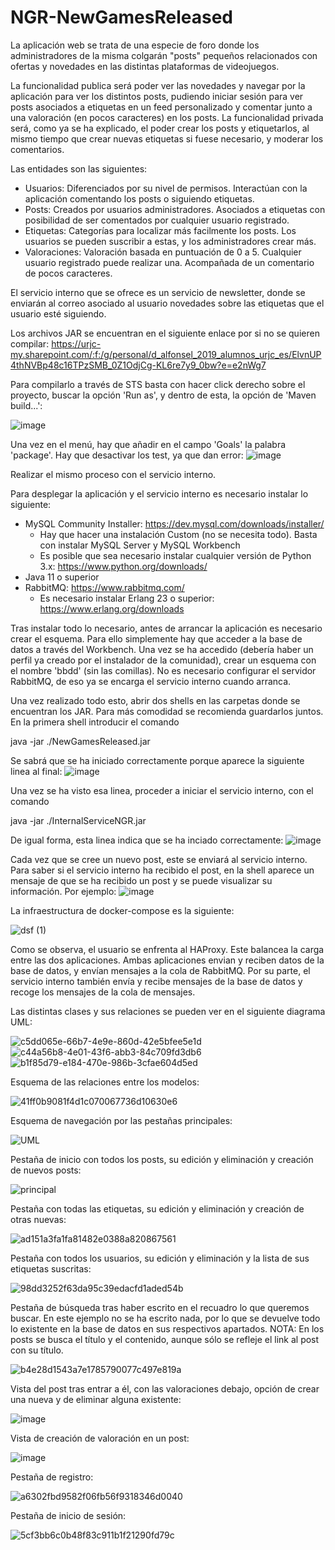 # NGR-NewGamesReleased

La aplicación web se trata de una especie de foro donde los administradores de la misma colgarán "posts" pequeños
relacionados con ofertas y novedades en las distintas plataformas de videojuegos.

La funcionalidad publica será poder ver las novedades y navegar por la aplicación para ver los distintos posts, pudiendo iniciar sesión para ver posts asociados a etiquetas en un feed personalizado y comentar junto a una valoración (en pocos caracteres) en los posts.
La funcionalidad privada será, como ya se ha explicado, el poder crear los posts y etiquetarlos, al mismo tiempo que crear nuevas etiquetas si fuese necesario, y moderar los comentarios.

Las entidades son las siguientes:
- Usuarios: Diferenciados por su nivel de permisos. Interactúan con la aplicación comentando los posts o siguiendo etiquetas.
- Posts: Creados por usuarios administradores. Asociados a etiquetas con posibilidad de ser comentados por cualquier usuario registrado.
- Etiquetas: Categorías para localizar más facilmente los posts. Los usuarios se pueden suscribir a estas, y los administradores crear más.
- Valoraciones: Valoración basada en puntuación de 0 a 5. Cualquier usuario registrado puede realizar una. Acompañada de un comentario de pocos caracteres.

El servicio interno que se ofrece es un servicio de newsletter, donde se enviarán al correo asociado al usuario novedades sobre las etiquetas que el usuario esté siguiendo.

Los archivos JAR se encuentran en el siguiente enlace por si no se quieren compilar: https://urjc-my.sharepoint.com/:f:/g/personal/d_alfonsel_2019_alumnos_urjc_es/ElvnUP4thNVBp48c16TPzSMB_0Z1OdjCg-KL6re7y9_0bw?e=e2nWg7

Para compilarlo a través de STS basta con hacer click derecho sobre el proyecto, buscar la opción 'Run as', y dentro de esta, la opción de 'Maven build...':

![image](https://user-images.githubusercontent.com/98475235/160368073-79376f66-4e92-44dd-a1a1-6b0a4ae70156.png)

Una vez en el menú, hay que añadir en el campo 'Goals' la palabra 'package'. Hay que desactivar los test, ya que dan error:
![image](https://user-images.githubusercontent.com/98475235/160370172-3419832d-7662-4baa-87f2-41eac89456bd.png)

Realizar el mismo proceso con el servicio interno.

Para desplegar la aplicación y el servicio interno es necesario instalar lo siguiente:

  - MySQL Community Installer: https://dev.mysql.com/downloads/installer/
    * Hay que hacer una instalación Custom (no se necesita todo). Basta con instalar MySQL Server y MySQL Workbench
    * Es posible que sea necesario instalar cualquier versión de Python 3.x: https://www.python.org/downloads/
  - Java 11 o superior
  - RabbitMQ: https://www.rabbitmq.com/
    * Es necesario instalar Erlang 23 o superior: https://www.erlang.org/downloads 

Tras instalar todo lo necesario, antes de arrancar la aplicación es necesario crear el esquema. Para ello simplemente hay que acceder a la base de datos a través del Workbench. Una vez se ha accedido (debería haber un perfil ya creado por el instalador de la comunidad), crear un esquema con el nombre 'bbdd' (sin las comillas). No es necesario configurar el servidor RabbitMQ, de eso ya se encarga el servicio interno cuando arranca.

Una vez realizado todo esto, abrir dos shells en las carpetas donde se encuentran los JAR. Para más comodidad se recomienda guardarlos juntos. En la primera shell introducir el comando

  java -jar ./NewGamesReleased.jar

Se sabrá que se ha iniciado correctamente porque aparece la siguiente linea al final:
![image](https://user-images.githubusercontent.com/98475235/160371225-cea9e38f-91e9-4756-8c05-15095d231d5e.png)

Una vez se ha visto esa linea, proceder a iniciar el servicio interno, con el comando

  java -jar ./InternalServiceNGR.jar

De igual forma, esta linea indica que se ha inciado correctamente:
![image](https://user-images.githubusercontent.com/98475235/160371995-6364f019-6023-4d50-a5a2-5bfab201a28d.png)

Cada vez que se cree un nuevo post, este se enviará al servicio interno. Para saber si el servicio interno ha recibido el post, en la shell aparece un mensaje de que se ha recibido un post y se puede visualizar su información. Por ejemplo:
![image](https://user-images.githubusercontent.com/98475235/160372438-86a3f479-a697-4763-bedf-58fee928a932.png)

La infraestructura de docker-compose es la siguiente:

![dsf (1)](https://user-images.githubusercontent.com/98475235/167470735-73f9eab3-d541-406f-bf90-f1be8835ffdc.jpg)

Como se observa, el usuario se enfrenta al HAProxy. Este balancea la carga entre las dos aplicaciones. Ambas aplicaciones envian y reciben datos de la base de datos, y envían mensajes a la cola de RabbitMQ. Por su parte, el servicio interno también envía y recibe mensajes de la base de datos y recoge los mensajes de la cola de mensajes.

Las distintas clases y sus relaciones se pueden ver en el siguiente diagrama UML:


![c5dd065e-66b7-4e9e-860d-42e5bfee5e1d](https://user-images.githubusercontent.com/93717547/160298147-44255b05-520d-49c0-9f38-359ae36af60e.jpg)
![c44a56b8-4e01-43f6-abb3-84c709fd3db6](https://user-images.githubusercontent.com/93717547/160298162-8c288f4e-1111-4d43-aafe-afd1eeea5fad.jpg)
![b1f85d79-e184-470e-986b-3cfae604d5ed](https://user-images.githubusercontent.com/93717547/160298167-12e64bfe-44e5-414b-98a8-04740bb5b0ed.jpg)

Esquema de las relaciones entre los modelos:

![41ff0b9081f4d1c070067736d10630e6](https://user-images.githubusercontent.com/93717547/160298170-7cdc0ac9-dd6a-4561-88ba-e614931019d8.png)

Esquema de navegación por las pestañas principales:

![UML](https://user-images.githubusercontent.com/93717547/160298196-d035ef9b-7ce6-41f8-85d2-4033ddc30998.png)

Pestaña de inicio con todos los posts, su edición y eliminación y creación de nuevos posts:

![principal](https://user-images.githubusercontent.com/93717547/155187495-83b5cebc-1c8c-4595-9cbe-1b2e6fb77dc6.png)

Pestaña con todas las etiquetas, su edición y eliminación y creación de otras nuevas:

![ad151a3fa1fa81482e0388a820867561](https://user-images.githubusercontent.com/93717547/160298302-c22050f7-3e3a-4768-960e-b96765b4981b.png)

Pestaña con todos los usuarios, su edición y eliminación y la lista de sus etiquetas suscritas:

![98dd3252f63da95c39edacfd1aded54b](https://user-images.githubusercontent.com/93717547/160298339-3e3ec23a-53ec-472d-8c89-bd2f5758ec71.png)

Pestaña de búsqueda tras haber escrito en el recuadro lo que queremos buscar. En este ejemplo no se ha escrito nada, por lo que se devuelve todo lo existente en la base de datos en sus respectivos apartados. NOTA: En los posts se busca el título y el contenido, aunque sólo se refleje el link al post con su título.

![b4e28d1543a7e1785790077c497e819a](https://user-images.githubusercontent.com/93717547/160298369-a1284103-3da9-44de-9252-d61a96f8aac8.png)

Vista del post tras entrar a él, con las valoraciones debajo, opción de crear una nueva y de eliminar alguna existente:

![image](https://user-images.githubusercontent.com/98475235/160363815-1c5bf1b8-658e-4e53-9936-1d9d7bf7687b.png)

Vista de creación de valoración en un post:

![image](https://user-images.githubusercontent.com/98475235/160363745-bd20e60b-0a3f-42ae-8acb-377a97190609.png)

Pestaña de registro:

![a6302fbd9582f06fb56f9318346d0040](https://user-images.githubusercontent.com/93717547/160298426-cdb17304-05aa-48c4-9892-2dde0e6a8cb2.png)

Pestaña de inicio de sesión:

![5cf3bb6c0b48f83c911b1f21290fd79c](https://user-images.githubusercontent.com/93717547/160298403-07fad53e-187b-4939-b064-d45b3e779e16.png)
